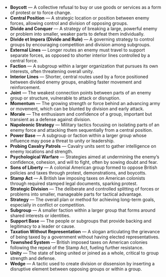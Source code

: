 - **Boycott** — A collective refusal to buy or use goods or services as a form of protest or to force change.  
- **Central Position** — A strategic location or position between enemy forces, allowing control and division of opposing groups.  
- **Divide and Conquer** — A strategy of breaking a large, powerful enemy or problem into smaller, weaker parts to defeat them individually.  
- **Divide et Impera (Divide and Rule)** — A governing strategy to control groups by encouraging competition and division among subgroups.  
- **External Lines** — Longer routes an enemy must travel to support separate forces, as opposed to shorter interior lines controlled by a central force.  
- **Faction** — A subgroup within a larger organization that pursues its own interests, often threatening overall unity.  
- **Interior Lines** — Shorter, central routes used by a force positioned between divided enemy groups, enabling faster movement and reinforcement.  
- **Joint** — The weakest connection points between parts of an enemy group or structure, vulnerable to attack or disruption.  
- **Momentum** — The growing strength or force behind an advancing army or movement, which can be blunted by division and early attack.  
- **Morale** — The enthusiasm and confidence of a group, important but transient as a defense against division.  
- **Napoleonic Strategy** — Military tactics focusing on isolating parts of an enemy force and attacking them sequentially from a central position.  
- **Power Base** — A subgroup or faction within a larger group whose influence may pose a threat to unity or leadership.  
- **Probing Cavalry Patrols** — Cavalry units sent to gather intelligence on enemy locations and strength.  
- **Psychological Warfare** — Strategies aimed at undermining the enemy’s confidence, cohesion, and will to fight, often by sowing doubt and fear.  
- **Sons of Liberty** — A colonial American group formed to oppose British policies and taxes through protest, demonstrations, and boycotts.  
- **Stamp Act** — A British law imposing taxes on American colonists through required stamped legal documents, sparking protest.  
- **Strategic Division** — The deliberate and controlled splitting of forces or problems into smaller, manageable parts for tactical advantage.  
- **Strategy** — The overall plan or method for achieving long-term goals, especially in conflict or competition.  
- **Subgroup** — A smaller faction within a larger group that forms around shared interests or identities.  
- **Support Base** — The people or subgroups that provide backing and legitimacy to a leader or cause.  
- **Taxation Without Representation** — A slogan articulating the grievance of being taxed by a government without having elected representatives.  
- **Townshed System** — British imposed taxes on American colonies following the repeal of the Stamp Act, fueling further resistance.  
- **Unity** — The state of being united or joined as a whole, critical to group strength and defense.  
- **Wedge** — A tactic used to create division or dissension by inserting a disruptive element between opposing groups or within a group.
